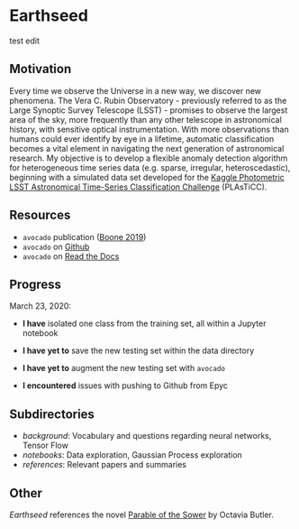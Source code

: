 # Earthseed

test edit

## Motivation
Every time we observe the Universe in a new way, we discover new phenomena. The Vera C. Rubin Observatory - previously referred to as the Large Synoptic Survey Telescope (LSST) - promises to observe the largest area of the sky, more frequently than any other telescope in astronomical history, with sensitive optical instrumentation. With more observations than humans could ever identify by eye in a lifetime, automatic classification becomes a vital element in navigating the next generation of astronomical research. My objective is to develop a flexible anomaly detection algorithm for heterogeneous time series data (e.g. sparse, irregular, heteroscedastic), beginning with a simulated data set developed for the [Kaggle Photometric LSST Astronomical Time-Series Classification Challenge](https://www.kaggle.com/c/PLAsTiCC-2018) (PLAsTiCC). 

## Resources
- `avocado` publication ([Boone 2019](https://arxiv.org/pdf/1907.04690.pdf))
- `avocado` on [Github](https://github.com/kboone/avocado)
- `avocado` on [Read the Docs](https://avocado-classifier.readthedocs.io/en/latest/)

## Progress
March 23, 2020:
- **I have** isolated one class from the training set, all within a Jupyter notebook
- **I have yet to** save the new testing set within the data directory
- **I have yet to** augment the new testing set with `avocado`

- **I encountered** issues with pushing to Github from Epyc

## Subdirectories
- *background*: Vocabulary and questions regarding neural networks, Tensor Flow
- *notebooks*: Data exploration, Gaussian Process exploration
- *references*: Relevant papers and summaries

## Other
*Earthseed* references the novel [Parable of the Sower](https://en.wikipedia.org/wiki/Parable_of_the_Sower_(novel)) by Octavia Butler.
